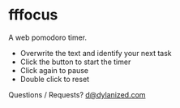 fffocus
===

A web pomodoro timer.

- Overwrite the text and identify your next task
- Click the button to start the timer
- Click again to pause
- Double click to reset  

Questions / Requests? d@dylanized.com